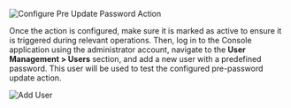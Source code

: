 ![Configure Pre Update Password Action]({{base_path}}/assets/img/complete-guides/actions/image21.png)

Once the action is configured, make sure it is marked as active to ensure it is triggered during relevant operations.
Then, log in to the Console application using the administrator account, navigate to the **User Management > Users**
section, and add a new user with a predefined password. This user will be used to test the configured pre-password
update action.

![Add User]({{base_path}}/assets/img/complete-guides/actions/image15.png)
